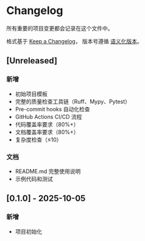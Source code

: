 # Changelog

所有重要的项目变更都会记录在这个文件中。

格式基于 [Keep a Changelog](https://keepachangelog.com/zh-CN/1.0.0/)，
版本号遵循 [语义化版本](https://semver.org/lang/zh-CN/)。

## [Unreleased]

### 新增
- 初始项目模板
- 完整的质量检查工具链（Ruff、Mypy、Pytest）
- Pre-commit hooks 自动化检查
- GitHub Actions CI/CD 流程
- 代码覆盖率要求（80%+）
- 文档覆盖率要求（80%+）
- 复杂度检查（≤10）

### 文档
- README.md 完整使用说明
- 示例代码和测试

## [0.1.0] - 2025-10-05

### 新增
- 项目初始化
